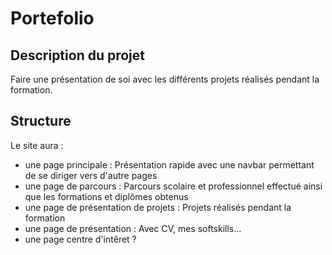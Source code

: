 # Portefolio

## Description du projet

Faire une présentation de soi avec les différents projets réalisés pendant la formation.

## Structure

Le site aura :

  - une page principale : Présentation rapide avec une navbar permettant de se diriger vers d'autre pages
  - une page de parcours : Parcours scolaire et professionnel effectué ainsi que les formations et diplômes obtenus
  - une page de présentation de projets : Projets réalisés pendant la formation
  - une page de présentation : Avec CV, mes softskills...
  - une page centre d'intêret ?